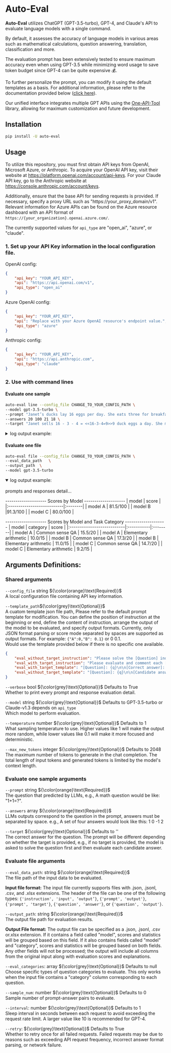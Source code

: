 # Auto-Eval

**Auto-Eval** utilizes ChatGPT (GPT-3.5-turbo), GPT-4, and Claude's API to evaluate language models with a single command. 

By default, it assesses the accuracy of language models in various areas such as mathematical calculations, question answering, translation, classification and more. 

The evaluation prompt has been extensively tested to ensure maximum accuracy even when using GPT-3.5 while minimizing word usage to save token budget since GPT-4 can be quite expensive 💰.

To further personalize the prompt, you can modify it using the default templates as a basis. For additional information, please refer to the documentation provided below ([click here](#jump)).

Our unified interface integrates multiple GPT APIs using the [One-API-Tool](https://github.com/muximus3/OneAPI) library, allowing for maximum customization and future development.


## Installation
```sh
pip install -U auto-eval
```

## Usage
To utilize this repository, you must first obtain API keys from OpenAI, Microsoft Azure, or Anthropic. To acquire your OpenAI API key, visit their website at https://platform.openai.com/account/api-keys. For your Claude API key, go to the Anthropic website at https://console.anthropic.com/account/keys.

Additionally, ensure that the base API for sending requests is provided. If necessary, specify a proxy URL such as "https://your_proxy_domain/v1". Relevant information for Azure APIs can be found on the Azure resource dashboard with an API format of `https://{your_organization}.openai.azure.com/`.

The currently supported values for `api_type` are "open_ai", "azure", or "claude".

### 1. Set up your API Key information in the local configuration file.

OpenAI config:
```json
{
    "api_key": "YOUR_API_KEY",
    "api": "https://api.openai.com/v1",
    "api_type": "open_ai"
}
```
Azure OpenAI config:
```json
{
    "api_key": "YOUR_API_KEY",
    "api": "Replace with your Azure OpenAI resource's endpoint value.",
    "api_type": "azure"
}
```
Anthropic config:
```json
{
    "api_key": "YOUR_API_KEY",
    "api": "https://api.anthropic.com",
    "api_type": "claude"
}
```

### 2. Use with command lines
#### Evaluate one sample
```sh
auto-eval line --config_file CHANGE_TO_YOUR_CONFIG_PATH \
--model gpt-3.5-turbo \
--prompt "Janet’s ducks lay 16 eggs per day. She eats three for breakfast every morning and bakes muffins for her friends every day with four. She sells the remainder at the farmers' market daily for $2 per fresh duck egg. How much in dollars does she make every day at the farmers' market?" \
--answers 20 100 21 18 \
--target "Janet sells 16 - 3 - 4 = <<16-3-4=9>>9 duck eggs a day. She makes 9 * 2 = $<<9*2=18>>18 every day at the farmer’s market. #### 18"
```
<details> <summary>log output example:</summary>

```text

Using prompt template:
 {
  "eval_with_target_instruction": "Please evaluate and comment each [Candidate answer] based on the [Correct answer]. Then output all [Candidate answer] scores (0-1) in a summary format of {\"number\": \"score\"}, e.g, {\"A\": \"0.2\", \"B\": \"0.8\"}",
  "eval_with_target_template": "[Question]: {q}\n\n[Correct answer]: {target}\n\n[Candidate answer]:\n{options}\n\n[System]:\n{instruction}",
  "eval_without_target_instruction": "Please solve the [Question] independently to obtain the [Correct answer], and then evaluate and comment each [Candidate answer] based on the [Correct answer]. Finally, output all [Candidate answers] scores (0-1) in a summary format of {\"number\": \"score\"}, e.g, {\"A\": \"0.2\", \"B\": \"0.8\"}",
  "eval_without_target_template": "[Question]: {q}\n\n[Candidate answer]:\n{options}\n\n[System]:\n{instruction}"
}

-------------------- prompt detail 🚀  --------------------

[Question]: Janet’s ducks lay 16 eggs per day. She eats three for breakfast every morning and bakes muffins for her friends every day with four. She sells the remainder at the farmers' market daily for  per fresh duck egg. How much in dollars does she make every day at the farmers' market?

[Correct answer]: Janet sells 16 - 3 - 4 = <<16-3-4=9>>9 duck eggs a day. She makes 9 * 2 = $<<9*2=18>>18 every day at the farmer’s market. #### 18

[Candidate answer]:
A. 20
B. 100
C. 21
D. 18

[System]:
Please evaluate and comment each [Candidate answer] based on the [Correct answer]. Then output all [Candidate answer] scores (0-1) in a summary format of {"number": "score"}, e.g, {"A": "0.2", "B": "0.8"}

-------------------- prompt end --------------------
-------------------- response detail ⭐️ --------------------

 Here are the evaluations and scores for each [Candidate answer]:

A. 20 
Comment: Incorrect. The correct calculation is 16 - 3 - 4 = 9 eggs sold. 9 * $2 = $18. 
Score: 0

B. 100
Comment: Incorrect. The calculation overestimates the number of eggs sold and the price per egg. 
Score: 0  

C. 21
Comment: Incorrect. The calculation is close but rounds up the number of eggs sold to 10 instead of 9. 
Score: 0.2  

D. 18
Comment: Correct. The candidate calculates that Janet sells 9 eggs and makes $18 per day. 
Score: 1

Summary: 
{"A": "0", 
"B": "0",
"C": "0.2",
"D": "1"}

-------------------- response end --------------------


SCORE:
[0.0, 0.0, 0.2, 1.0]
```

</details>


#### Evaluate one file
```sh
auto-eval file --config_file CHANGE_TO_YOUR_CONFIG_PATH \
--eval_data_path   \
--output_path  \
--model gpt-3.5-turbo 
```
<details open> <summary>log output example:</summary>

<br>
prompts and responses detail...

-------------------- Scores by Model --------------------
| model                      | score   |
|:---------------------------|:--------|
| model A       | 81.5/100   |
| model B |91.3/100   |
| model C          | 80.0/100   |

-------------------- Scores by Model and Task Category --------------------
| model                      | category   | score   |
|:---------------------------|:-----------|:--------|
| model A       | Common sense QA   | 15.5/20   |
| model A       | Elementary arithmetic   | 10.0/15   |
| model B | Common sense QA   | 17.3/20   |
| model B | Elementary arithmetic   | 11.0/15   |
| model C           | Common sense QA   | 14.7/20   |
| model C           | Elementary arithmetic   | 9.2/15   |


</details>

## Arguments Definitions:

### Shared arguments
`--config_file` string ${\color{orange}\text{Required}}$ <br>A local configuration file containing API key information.

 <span id="jump">`--template_path`${\color{grey}\text{Optional}}$ <br> A cuatom template json file path, Please refer to the default prompt template for modification. You can define the position of instruction at the beginning or end, define the content of instruction, arrange the output of the model to be evaluated, and specify output formats. Currently, only JSON format parsing or score mode separated by spaces are supported as output formats. For example: `{"A":0,"B": 0.1}` or 0 0.1.<br>
Would use the template provided below if there is no specific one available.
```json
{
    "eval_without_target_instruction": "Please solve the [Question] independently to obtain the [Correct answer], and then evaluate and comment each [Candidate answer] based on the [Correct answer]. Finally, output all [Candidate answers] scores (0-1) in a summary format of {\"number\": \"score\"}, e.g, {\"A\": \"0.2\", \"B\": \"0.8\"}",
    "eval_with_target_instruction": "Please evaluate and comment each [Candidate answer] based on the [Correct answer]. Then output all [Candidate answer] scores (0-1) in a summary format of {\"number\": \"score\"}, e.g, {\"A\": \"0.2\", \"B\": \"0.8\"}",
    "eval_with_target_template": "[Question]: {q}\n\n[Correct answer]: {target}\n\n[Candidate answer]:\n{options}\n\n[System]:\n{instruction}",
    "eval_without_target_template": "[Question]: {q}\n\n[Candidate answer]:\n{options}\n\n[System]:\n{instruction}" 
}
```


`--verbose` bool ${\color{grey}\text{Optional}}$ Defaults to True <br> Whether to print every prompt and response evaluation detail.

`--model` string ${\color{grey}\text{Optional}}$  Defaults to GPT-3.5-turbo or Claude-v1.3 depends on `api_type`<br> Which model to perform evaluation.

`--temperature` number ${\color{grey}\text{Optional}}$ Defaults to 1 <br>What sampling temperature to use.  Higher values like 1 will make the output more random, while lower values like 0.1 will make it more focused and deterministic.

`--max_new_tokens` integer ${\color{grey}\text{Optional}}$ Defaults to 2048 <br>
The maximum number of tokens to generate in the chat completion.
The total length of input tokens and generated tokens is limited by the model's context length.

### Evaluate one sample arguments


`--prompt` string ${\color{orange}\text{Required}}$ <br>
The question that predicted by LLMs, e.g., A math question would be like: "1+1=?".

`--answers` array ${\color{orange}\text{Required}}$ <br>
LLMs outputs correspond to the question in the prompt, answers must be separated by space. e.g., A set of four answers would look like this: 1 0 -1 2

`--target` ${\color{grey}\text{Optional}}$ Defaults to \'\'<br> The correct answer for the question. The prompt will be different depending on whether the target is provided, e.g., if no target is provided, the model is asked to solve the question first and then evaluate each candidate answer.

### Evaluate file arguments

`--eval_data_path`: string ${\color{orange}\text{Required}}$ <br>The file path of the input data to be evaluated.<br>

**Input file format:**
The input file currently supports files with .json, .jsonl, .csv, and .xlsx extensions. The header of the file can be one of the following types: `{'instruction', 'input', ‘output’}`, `{'prompt', 'output'}`, `{'prompt', 'target'}`, `{'question', 'answer'}`, or `{'question', 'output'}`.

`--output_path`: string ${\color{orange}\text{Required}}$ <br>The output file path for evaluation results.

**Output File format:**
The output file can be specified as a .json, .jsonl, .csv or.xlsx extension. If it contains a field called "model", scores and statistics will be grouped based on this field. If it also contains fields called "model" and "category", scores and statistics will be grouped based on both fields. Any other fields will not be processed; the output will include all columns from the original input along with evaluation scores and explanations.

`--eval_categories`: array ${\color{grey}\text{Optional}}$ Defaults to null <br> Choose specific types of question categories to evaluate. This only works when the input file contains a "category" column corresponding to each question.

`--sample_num`: number ${\color{grey}\text{Optional}}$ Defaults to 0<br>Sample number of prompt-answer pairs to evaluate.

`--interval`: number ${\color{grey}\text{Optional}}$ Defaults to 1 <br> Sleep interval in seconds between each request to avoid exceeding the request rate limit. A larger value like 10 is recommended for GPT-4.

`--retry`:  ${\color{grey}\text{Optional}}$ Defaults to True <br> Whether to retry once for all failed requests. Failed requests may be due to reasons such as exceeding API request frequency, incorrect answer format parsing, or network failure.